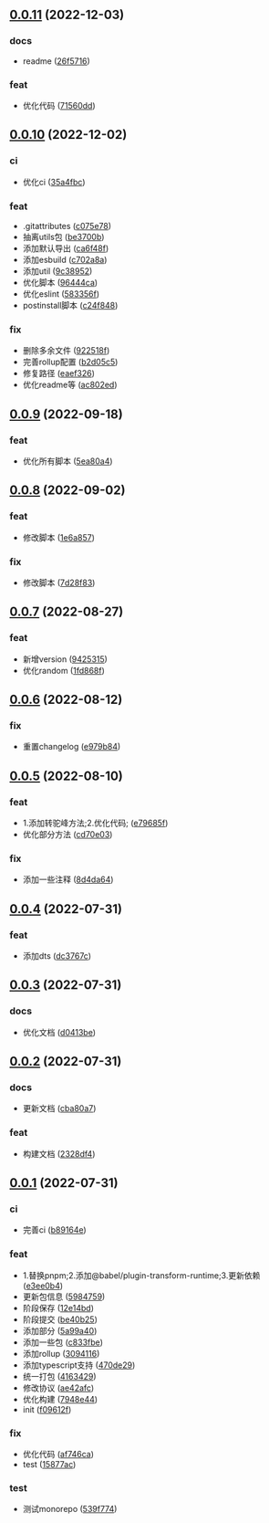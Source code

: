 ## [0.0.11](https://github.com/galaxy-s10/billd-monorepo/compare/v0.0.10...v0.0.11) (2022-12-03)


### docs

* readme ([26f5716](https://github.com/galaxy-s10/billd-monorepo/commit/26f571694fca723c2bf75d8373224d27f2016715))

### feat

* 优化代码 ([71560dd](https://github.com/galaxy-s10/billd-monorepo/commit/71560dd0f5b76b266a553607084136ae5741d119))



## [0.0.10](https://github.com/galaxy-s10/billd-monorepo/compare/v0.0.9...v0.0.10) (2022-12-02)


### ci

* 优化ci ([35a4fbc](https://github.com/galaxy-s10/billd-monorepo/commit/35a4fbc476215d8e4ff9a3e1f733d1a7b360ae19))

### feat

* .gitattributes ([c075e78](https://github.com/galaxy-s10/billd-monorepo/commit/c075e78ecbfd5164ea2e66ed0bcd6d00540fe67e))
* 抽离utils包 ([be3700b](https://github.com/galaxy-s10/billd-monorepo/commit/be3700b8ba7c233e8f0c346134ee340f71fdc912))
* 添加默认导出 ([ca6f48f](https://github.com/galaxy-s10/billd-monorepo/commit/ca6f48f6a3761cf11b377b2774c0b48c8e3514ed))
* 添加esbuild ([c702a8a](https://github.com/galaxy-s10/billd-monorepo/commit/c702a8a905877de067f8f9eba53436d65778028a))
* 添加util ([9c38952](https://github.com/galaxy-s10/billd-monorepo/commit/9c389523044caebb76016096a301cf5ca0cfff45))
* 优化脚本 ([96444ca](https://github.com/galaxy-s10/billd-monorepo/commit/96444ca8dac64114f1c9969d3a5d3ece2444eff6))
* 优化eslint ([583356f](https://github.com/galaxy-s10/billd-monorepo/commit/583356f5668ae5c402c3fcacce3536d290b45e6e))
* postinstall脚本 ([c24f848](https://github.com/galaxy-s10/billd-monorepo/commit/c24f848374415974374170e1655729196edf3a55))

### fix

* 删除多余文件 ([922518f](https://github.com/galaxy-s10/billd-monorepo/commit/922518f244d7b439a69c8897eee692d849973190))
* 完善rollup配置 ([b2d05c5](https://github.com/galaxy-s10/billd-monorepo/commit/b2d05c5e0d77e73dd1c29a110c46525dc4eeafd3))
* 修复路径 ([eaef326](https://github.com/galaxy-s10/billd-monorepo/commit/eaef3265d6c2768db93239b3161c069ce21f7f03))
* 优化readme等 ([ac802ed](https://github.com/galaxy-s10/billd-monorepo/commit/ac802ed6f082fca33db7f070a6266a655403735d))



## [0.0.9](https://github.com/galaxy-s10/billd-monorepo/compare/v0.0.8...v0.0.9) (2022-09-18)


### feat

* 优化所有脚本 ([5ea80a4](https://github.com/galaxy-s10/billd-monorepo/commit/5ea80a4bef12a70a95ae0d5b4192f5523c98f906))



## [0.0.8](https://github.com/galaxy-s10/billd-monorepo/compare/v0.0.7...v0.0.8) (2022-09-02)


### feat

* 修改脚本 ([1e6a857](https://github.com/galaxy-s10/billd-monorepo/commit/1e6a8570b2714f40206f0183597dbb4931e11ee4))

### fix

* 修改脚本 ([7d28f83](https://github.com/galaxy-s10/billd-monorepo/commit/7d28f83294769a345d0c92c056aa7cd0a76021e8))



## [0.0.7](https://github.com/galaxy-s10/billd-monorepo/compare/v0.0.6...v0.0.7) (2022-08-27)


### feat

* 新增version ([9425315](https://github.com/galaxy-s10/billd-monorepo/commit/9425315a68473cf99640d4a805a21932fafbdfa1))
* 优化random ([1fd868f](https://github.com/galaxy-s10/billd-monorepo/commit/1fd868f2e840d9f90adadad6a9133d54a9c6d402))



## [0.0.6](https://github.com/galaxy-s10/billd-monorepo/compare/v0.0.5...v0.0.6) (2022-08-12)


### fix

* 重置changelog ([e979b84](https://github.com/galaxy-s10/billd-monorepo/commit/e979b8482ba0f85c34bd744dd00f4170eaa60c3c))



## [0.0.5](https://github.com/galaxy-s10/billd-monorepo/compare/v0.0.4...v0.0.5) (2022-08-10)


### feat

* 1.添加转驼峰方法;2.优化代码; ([e79685f](https://github.com/galaxy-s10/billd-monorepo/commit/e79685fdca766464b55d5eeb9d6eed3411148736))
* 优化部分方法 ([cd70e03](https://github.com/galaxy-s10/billd-monorepo/commit/cd70e038b5a3237fc9a12b6a82b9b977ed6a223b))

### fix

* 添加一些注释 ([8d4da64](https://github.com/galaxy-s10/billd-monorepo/commit/8d4da64b3684ad63329116b551cf3cf373e35d8d))



## [0.0.4](https://github.com/galaxy-s10/billd-monorepo/compare/v0.0.3...v0.0.4) (2022-07-31)


### feat

* 添加dts ([dc3767c](https://github.com/galaxy-s10/billd-monorepo/commit/dc3767c33ae0530e69910fe0112c6e58e993e3fe))



## [0.0.3](https://github.com/galaxy-s10/billd-monorepo/compare/v0.0.2...v0.0.3) (2022-07-31)


### docs

* 优化文档 ([d0413be](https://github.com/galaxy-s10/billd-monorepo/commit/d0413be99810e6b2b95e5152bfc1fd06c95c3db6))



## [0.0.2](https://github.com/galaxy-s10/billd-monorepo/compare/v0.0.1...v0.0.2) (2022-07-31)


### docs

* 更新文档 ([cba80a7](https://github.com/galaxy-s10/billd-monorepo/commit/cba80a7f9146a6e0052802a5f5a5c33a0f77963c))

### feat

* 构建文档 ([2328df4](https://github.com/galaxy-s10/billd-monorepo/commit/2328df47ce431a68486c82d43fd28d73f31d4151))



## [0.0.1](https://github.com/galaxy-s10/billd-monorepo/compare/f09612fdb51adda87539750f6f2b2b70be83742c...v0.0.1) (2022-07-31)


### ci

* 完善ci ([b89164e](https://github.com/galaxy-s10/billd-monorepo/commit/b89164e54ad2b6faefbe83d32bc80f7c86b68e1c))

### feat

* 1.替换pnpm;2.添加@babel/plugin-transform-runtime;3.更新依赖 ([e3ee0b4](https://github.com/galaxy-s10/billd-monorepo/commit/e3ee0b4f3f1bcbf894fa079c5bd7ff743d7c60bc))
* 更新包信息 ([5984759](https://github.com/galaxy-s10/billd-monorepo/commit/5984759408d4a3af9c6d286bdafd9e8166b1fc19))
* 阶段保存 ([12e14bd](https://github.com/galaxy-s10/billd-monorepo/commit/12e14bdb693907dd6229883c51973c8302351f70))
* 阶段提交 ([be40b25](https://github.com/galaxy-s10/billd-monorepo/commit/be40b257f2a38828d1a6354922aa76641c34322d))
* 添加部分 ([5a99a40](https://github.com/galaxy-s10/billd-monorepo/commit/5a99a4060533901908142fb5146fd980b6d25414))
* 添加一些包 ([c833fbe](https://github.com/galaxy-s10/billd-monorepo/commit/c833fbecfbbc7f73a442a670b0f0ccfe6f6e019b))
* 添加rollup ([3094116](https://github.com/galaxy-s10/billd-monorepo/commit/30941162950fc2129110bc8b70b85c25b52149df))
* 添加typescript支持 ([470de29](https://github.com/galaxy-s10/billd-monorepo/commit/470de295c3b624ef8aee08f768228bba74bc812d))
* 统一打包 ([4163429](https://github.com/galaxy-s10/billd-monorepo/commit/416342956c92046279684da50748b8b355559de8))
* 修改协议 ([ae42afc](https://github.com/galaxy-s10/billd-monorepo/commit/ae42afc0131f7955f29a16fc53480b0a1d67373d))
* 优化构建 ([7948e44](https://github.com/galaxy-s10/billd-monorepo/commit/7948e4406e1bf41d7a8d6625fc916631fa490154))
* init ([f09612f](https://github.com/galaxy-s10/billd-monorepo/commit/f09612fdb51adda87539750f6f2b2b70be83742c))

### fix

* 优化代码 ([af746ca](https://github.com/galaxy-s10/billd-monorepo/commit/af746ca23bfca3a186d0d28274177a9a2e3d46c4))
* test ([15877ac](https://github.com/galaxy-s10/billd-monorepo/commit/15877acb5e86fb7b456f0cbc7573760c8df8af05))

### test

* 测试monorepo ([539f774](https://github.com/galaxy-s10/billd-monorepo/commit/539f7745183b4126c47553452736ee525754fd49))



